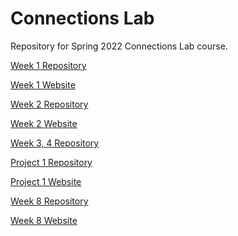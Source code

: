 # Connections Lab

Repository for Spring 2022 Connections Lab course. 

[Week 1 Repository](https://github.com/OyungerelA/Connections_Lab_Week1)

[Week 1 Website]()

[Week 2 Repository](https://github.com/OyungerelA/Connections_Lab/tree/main/Week2)

[Week 2 Website](https://oyungerela.github.io/Connections_Lab/Week2/)

[Week 3, 4 Repository](https://github.com/OyungerelA/Connections_Lab/tree/main/Week3)

[Project 1 Repository](https://github.com/OyungerelA/Connections_Lab/tree/main/ProjectOne)

[Project 1 Website](https://oyungerela.github.io/Connections_Lab/ProjectOne/index.html)

[Week 8 Repository](https://github.com/OyungerelA/Week8)

[Week 8 Website](https://lacy-ginger-mayonnaise.glitch.me/)




  
